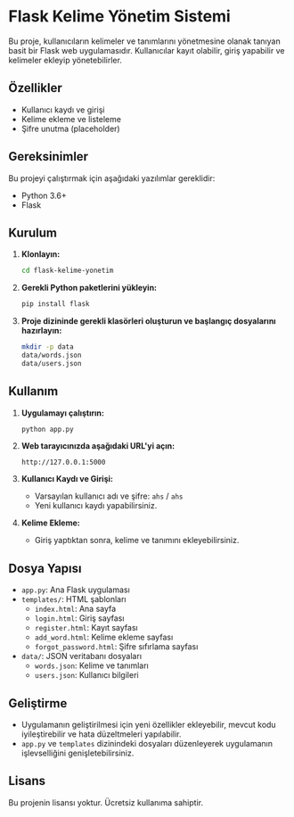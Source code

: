 # Flask Kelime Yönetim Sistemi

Bu proje, kullanıcıların kelimeler ve tanımlarını yönetmesine olanak tanıyan basit bir Flask web uygulamasıdır. Kullanıcılar kayıt olabilir, giriş yapabilir ve kelimeler ekleyip yönetebilirler.

## Özellikler

- Kullanıcı kaydı ve girişi
- Kelime ekleme ve listeleme
- Şifre unutma (placeholder)

## Gereksinimler

Bu projeyi çalıştırmak için aşağıdaki yazılımlar gereklidir:

- Python 3.6+
- Flask

## Kurulum

1. **Klonlayın:**
    ```bash
    cd flask-kelime-yonetim
    ```

2. **Gerekli Python paketlerini yükleyin:**
    ```bash
    pip install flask
    ```

3. **Proje dizininde gerekli klasörleri oluşturun ve başlangıç dosyalarını hazırlayın:**
    ```bash
    mkdir -p data
    data/words.json
    data/users.json
    ```

## Kullanım

1. **Uygulamayı çalıştırın:**
    ```bash
    python app.py
    ```

2. **Web tarayıcınızda aşağıdaki URL'yi açın:**
    ```
    http://127.0.0.1:5000
    ```

3. **Kullanıcı Kaydı ve Girişi:**
    - Varsayılan kullanıcı adı ve şifre: `ahs` / `ahs`
    - Yeni kullanıcı kaydı yapabilirsiniz.

4. **Kelime Ekleme:**
    - Giriş yaptıktan sonra, kelime ve tanımını ekleyebilirsiniz.

## Dosya Yapısı

- `app.py`: Ana Flask uygulaması
- `templates/`: HTML şablonları
  - `index.html`: Ana sayfa
  - `login.html`: Giriş sayfası
  - `register.html`: Kayıt sayfası
  - `add_word.html`: Kelime ekleme sayfası
  - `forgot_password.html`: Şifre sıfırlama sayfası
- `data/`: JSON veritabanı dosyaları
  - `words.json`: Kelime ve tanımları
  - `users.json`: Kullanıcı bilgileri

## Geliştirme

- Uygulamanın geliştirilmesi için yeni özellikler ekleyebilir, mevcut kodu iyileştirebilir ve hata düzeltmeleri yapılabilir.
- `app.py` ve `templates` dizinindeki dosyaları düzenleyerek uygulamanın işlevselliğini genişletebilirsiniz.

## Lisans

Bu projenin lisansı yoktur. Ücretsiz kullanıma sahiptir.

